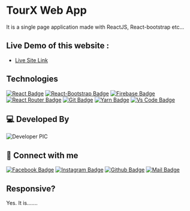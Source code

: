 # TourX Web App

It is a single page application made with ReactJS, React-bootstrap etc...

## Live Demo of this website :

- [Live Site Link](https://tourx-tj.web.app/)

## Technologies

[![React Badge](https://img.shields.io/badge/React-20232A?style=for-the-badge&logo=react&logoColor=61DAFB)](https://reactjs.org/)
[![React-Bootstrap Badge](https://img.shields.io/badge/React-20232A?style=for-the-badge&logo=react&logoColor=61DAFB)](https://react-bootstrap.github.io/)
[![Firebase Badge](https://img.shields.io/badge/Firebase-FFCB2B?style=for-the-badge&logo=firebase&logoColor=white)](https://firebase.google.com/)
[![React Router Badge](https://img.shields.io/badge/React_Router-CA4245?style=for-the-badge&logo=react-router&logoColor=white)](https://reactrouter.com/)
[![Git Badge](https://img.shields.io/badge/git-f34f29?style=for-the-badge&logo=git&logoColor=white)](https://github.com/)
[![Yarn Badge](https://img.shields.io/badge/yarn-0078D6?style=for-the-badge&logo=yarn&logoColor=white)](https://yarnpkg.com/)
[![Vs Code Badge](https://img.shields.io/badge/Visual_Studio_Code-0078D6?style=for-the-badge&logo=visualstudiocode&logoColor=white)](https://code.visualstudio.com/)

## 💻 Developed By

![Developer PIC](https://avatars.githubusercontent.com/u/86625968?s=40&v=4)

## 🚀 Connect with me

[![Facebook Badge](https://img.shields.io/badge/Facebook-1877F2?style=for-the-badge&logo=facebook&logoColor=white)](https://www.facebook.com/tafsirjaman.mahi/)
[![Instagram Badge](https://img.shields.io/badge/Instagram-E4405F?style=for-the-badge&logo=instagram&logoColor=white)](hhttps://www.instagram.com/tafsiruzzamann/)
[![Github Badge](https://img.shields.io/badge/GitHub-100000?style=for-the-badge&logo=github&logoColor=white)](https://github.com/tafsiruzzaman)
[![Mail Badge](https://img.shields.io/badge/Gmail-D14836?style=for-the-badge&logo=gmail&logoColor=white)](mailto:tafsirjaman100@gamail.com)

## Responsive?

Yes. It is.......